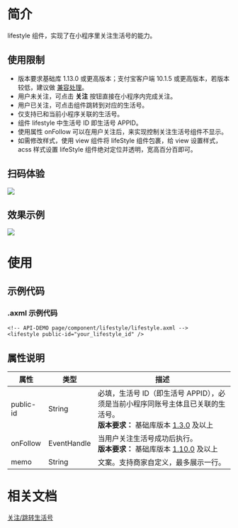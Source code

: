 
# 简介
lifestyle 组件，实现了在小程序里关注生活号的能力。

## 使用限制

- 版本要求基础库 1.13.0 或更高版本；支付宝客户端 10.1.5 或更高版本，若版本较低，建议做 [兼容处理](/mini/framework/compatibility)。
- 用户未关注，可点击 **关注** 按钮直接在小程序内完成关注。
- 用户已关注，可点击组件跳转到对应的生活号。
- 仅支持已和当前小程序关联的生活号。
- 组件 lifestyle 中生活号 ID 即生活号 APPID。
- 使用属性 onFollow 可以在用户关注后，来实现控制关注生活号组件不显示。
- 如需修改样式，使用 view 组件将 lifeStyle 组件包裹，给 view 设置样式，acss 样式设置 lifeStyle 组件绝对定位并透明，宽高百分百即可。

##  扫码体验
![](https://mdn.alipayobjects.com/afts/img/A*qj_DTJEXfV4AAAAAAAAAAAAAAa8wAA/original?bz=openpt_doc&t=I7RlK7zPbYE2K11vkyn64QAAAABkMK8AAAAA#align=left&display=inline&height=241&margin=%5Bobject%20Object%5D&originHeight=241&originWidth=195&status=done&style=none&width=195)

##  效果示例
![](https://gw.alipayobjects.com/zos/skylark-tools/public/files/6fe57c3ac1bbb263ac7ff6d931e19123.png#align=left&display=inline&height=105&margin=%5Bobject%20Object%5D&originHeight=105&originWidth=371&status=done&style=none&width=371)

# 使用

## 示例代码

### .axml 示例代码
```
<!-- API-DEMO page/component/lifestyle/lifestyle.axml -->
<lifestyle public-id="your_lifestyle_id" />
```

##  属性说明
| **属性** | **类型** | **描述** |
| --- | --- | --- |
| public-id | String | 必填，生活号 ID（即生活号 APPID），必须是当前小程序同账号主体且已关联的生活号。<br />**版本要求：** 基础库版本 [1.3.0](/mini/framework/compatibility) 及以上 |
| onFollow | EventHandle | 当用户关注生活号成功后执行。<br />**版本要求：** 基础库版本 [1.10.0](/mini/framework/compatibility) 及以上 |
| memo | String | 文案。支持商家自定义，最多展示一行。 |


# 相关文档
[关注/跳转生活号](https://opendocs.alipay.com/mini/introduce/bntnry)
